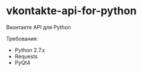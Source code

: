 vkontakte-api-for-python
========================

Вконтакте API для Python

Требования:

* Python 2.7.x
* Requests
* PyQt4
